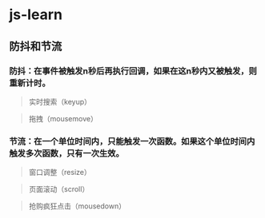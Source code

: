 # js-learn

## 防抖和节流

### 防抖：在事件被触发n秒后再执行回调，如果在这n秒内又被触发，则重新计时。

  > 实时搜索（keyup）
  
  > 拖拽（mousemove）

### 节流：在一个单位时间内，只能触发一次函数。如果这个单位时间内触发多次函数，只有一次生效。

  > 窗口调整（resize）
  
  > 页面滚动（scroll）
  
  > 抢购疯狂点击（mousedown）
